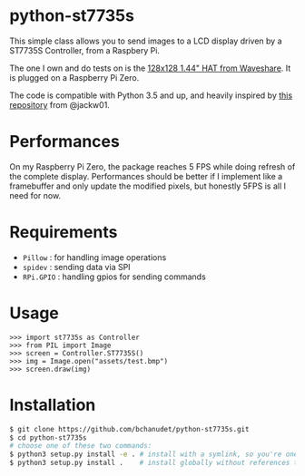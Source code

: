 # python-st7735s

This simple class allows you to send images to a LCD display driven by a ST7735S Controller, from a Raspbery Pi. 

The one I own and do tests on is the [128x128 1.44" HAT from Waveshare](https://www.waveshare.com/1.44inch-lcd-hat.htm). It is plugged on a Raspberry Pi Zero.

The code is compatible with Python 3.5 and up, and heavily inspired by [this repository](https://github.com/jackw01/raspi-python-st7735)  from @jackw01.

# Performances

On my Raspberry Pi Zero, the package reaches 5 FPS while doing refresh of the complete display. Performances should be better if I implement like a framebuffer and only update the modified pixels, but honestly 5FPS is all I need for now.

# Requirements

- `Pillow` : for handling image operations
- `spidev` : sending data via SPI
- `RPi.GPIO`  : handling gpios for sending commands

# Usage 

    >>> import st7735s as Controller
    >>> from PIL import Image
    >>> screen = Controller.ST7735S()
    >>> img = Image.open("assets/test.bmp")
    >>> screen.draw(img)

# Installation

```bash
$ git clone https://github.com/bchanudet/python-st7735s.git
$ cd python-st7735s
# choose one of these two commands:
$ python3 setup.py install -e . # install with a symlink, so you're one git fetch from the last version
$ python3 setup.py install .    # install globally without references to this folder.
``` 